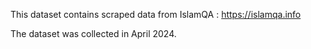   This dataset contains scraped data from IslamQA : https://islamqa.info

  The dataset was collected in April 2024.
